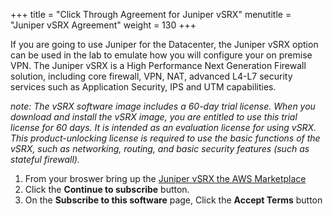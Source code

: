 +++
title = "Click Through Agreement for Juniper vSRX"
menutitle = "Juniper vSRX Agreement"
weight = 130
+++

If you are going to use Juniper for the Datacenter, the Juniper vSRX option can be used in the lab to emulate how you will configure your on premise VPN. The Juniper vSRX is a High Performance Next Generation Firewall solution, including core firewall, VPN, NAT, advanced L4-L7 security services such as Application Security, IPS and UTM capabilities.

_note: The vSRX software image includes a 60-day trial license. When you download and install the vSRX image, you are entitled to use this trial license for 60 days. It is intended as an evaluation license for using vSRX. This product-unlocking license is required to use the basic functions of the vSRX, such as networking, routing, and basic security features (such as stateful firewall)._

1. From your broswer bring up the [Juniper vSRX the AWS Marketplace](https://aws.amazon.com/marketplace/pp/B01LYWCGDX?qid=1550846115008&sr=0-3&ref_=srh_res_product_title)
1. Click the **Continue to subscribe** button.
1. On the **Subscribe to this software** page, Click the **Accept Terms** button
